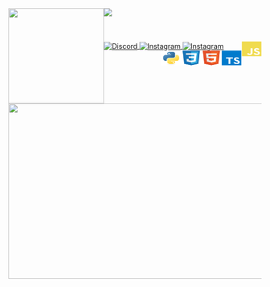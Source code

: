 
##

<div align="left">
  <a href="https://github.com/Dark-nesss2">
    <img align="left" height="190" width="190" src="https://media.discordapp.net/attachments/943296241385742346/975813736004722688/dfsdff.png?width=412&height=412"/>
   <img height="190em" src="https://github-readme-stats.vercel.app/api?username=Dark-nesss2&show_icons=true&theme=rainglow&include_all_commits=true&count_private=true"/>
</div>
  
  ##
  
  <div style="display: inline_block"><br>
  <img align="center" alt="Discord" src="https://img.shields.io/badge/GitHub-100000?style=for-the-badge&logo=github&logoColor=white">
  <img align="center" alt="Instagram" src="https://img.shields.io/badge/Instagram-E4405F?style=for-the-badge&logo=instagram&logoColor=white">
  <img align="center" alt="Instagram" src="https://img.shields.io/badge/Discord-7289DA?style=for-the-badge&logo=discord&logoColor=white">
  <img align="right" alt="Js" height="30" width="40" src="https://raw.githubusercontent.com/devicons/devicon/master/icons/javascript/javascript-plain.svg">
  <img align="right" alt="Ts" height="30" width="40" src="https://raw.githubusercontent.com/devicons/devicon/master/icons/typescript/typescript-plain.svg">
  <img align="right" alt="HTML" height="30" width="40" src="https://raw.githubusercontent.com/devicons/devicon/master/icons/html5/html5-original.svg">
  <img align="right" alt="CSS" height="30" width="40" src="https://raw.githubusercontent.com/devicons/devicon/master/icons/css3/css3-original.svg">
  <img align="right" alt="Python" height="30" width="40" src="https://raw.githubusercontent.com/devicons/devicon/master/icons/python/python-original.svg">
</div>
  
  ##
  <div>
<img align="center" height="350" width="1080"src="https://media.discordapp.net/attachments/959917537074769951/975903867491483648/unknown.png">
</div>
  
